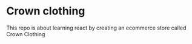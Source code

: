 # Crown  clothing
This repo is about learning react by creating an ecommerce store called Crown Clothing

